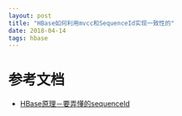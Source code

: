 ```yaml
---
layout: post
title: "HBase如何利用mvcc和SequenceId实现一致性的"
date: 2018-04-14
tags: hbase
---
```



# 参考文档
* [HBase原理－要弄懂的sequenceId](http://hbasefly.com/2017/07/02/hbase-sequenceid/)
